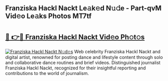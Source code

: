 ## Franziska Hackl Nackt Le𝚊k𝚎d N𝚞𝚍e - Part-qvM Vid𝚎o Le𝚊ks Photos MT7tf

# <h2><a href="http://fb80hnz.evod.top/?m=Franziska+Hackl+Nackt">🔗 👉🔴 Franziska Hackl Nackt Vid𝚎o Ph𝚘t𝚘s</a></h2>

[![Franziska Hackl Nackt N𝚞d𝚎s](https://i.imgur.com/8V9OHl7.gif)](http://fb80hnz.evod.top/?m=Franziska+Hackl+Nackt)
Web celebrity Franziska Hackl Nackt and digital artist, renowned for posting dance and lifestyle content through solo and collaborative dance routines and brief videos. Distinguished journalist Franziska Hackl Nackt, recognized for their insightful reporting and contributions to the world of journalism. 
